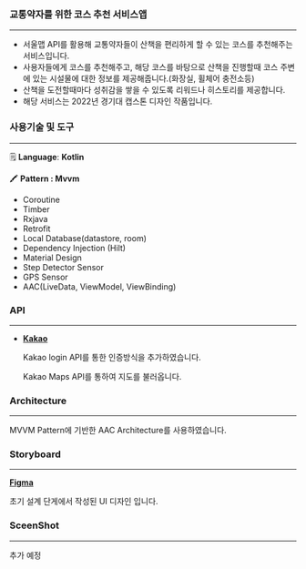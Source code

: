 

### 교통약자를 위한 코스 추천 서비스앱

---

- 서울맵 API를 활용해 교통약자들이 산책을 편리하게 할 수 있는 코스를 추천해주는 서비스입니다.
- 사용자들에게 코스를 추천해주고, 해당 코스를 바탕으로 산책을 진행할때 코스 주변에 있는 시설물에 대한 정보를 제공해줍니다.(화장실, 휠체어 충전소등)
- 산책을 도전할때마다 성취감을 쌓을 수 있도록 리워드나 히스토리를 제공합니다.
- 해당 서비스는 2022년  경기대 캡스톤 디자인 작품입니다.


### 사용기술 및 도구

---

🗒️  **Language**:  **Kotlin**

🖍️  **Pattern : Mvvm**

- Coroutine
- Timber
- Rxjava
- Retrofit
- Local Database(datastore, room)
- Dependency Injection (Hilt)
- Material Design
- Step Detector Sensor
- GPS Sensor
- AAC(LiveData, ViewModel, ViewBinding)

### API

---

- **[Kakao](https://developers.kakao.com/docs)**
    
    Kakao login API를 통한 인증방식을 추가하였습니다.
    
    Kakao Maps API를 통하여 지도를 불러옵니다.
    

### Architecture

---

MVVM Pattern에 기반한 AAC Architecture를 사용하였습니다.

### Storyboard

___

**[Figma](https://www.figma.com/file/jrwPduDIE6RBzsi6FzGWIi/%EB%8A%98%EC%86%94%EA%B8%B8?node-id=0%3A1)** 

   초기 설계 단게에서 작성된 UI 디자인 입니다.


### SceenShot

___

추가 예정
